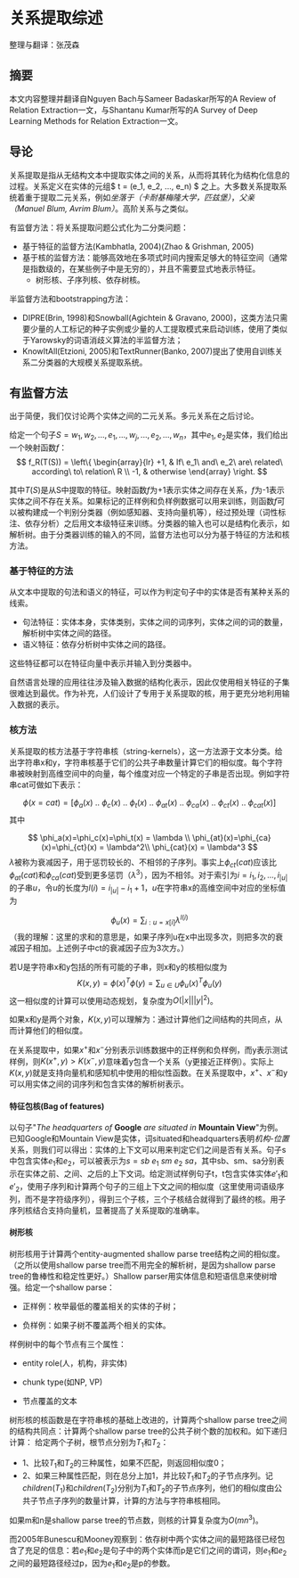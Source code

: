# 关系提取综述

整理与翻译：张茂森

## 摘要
本文内容整理并翻译自Nguyen Bach与Sameer Badaskar所写的A Review of Relation Extraction一文，与Shantanu Kumar所写的A Survey of Deep Learning Methods for Relation Extraction一文。

## 导论
关系提取是指从无结构文本中提取实体之间的关系，从而将其转化为结构化信息的过程。关系定义在实体的元组$ t = (e_1, e_2, ..., e_n) $ 之上。大多数关系提取系统着重于提取二元关系，例如*坐落于（卡耐基梅隆大学，匹兹堡）*，*父亲（Manuel Blum, Avrim Blum）*。高阶关系与之类似。

有监督方法：将关系提取问题公式化为二分类问题：

- 基于特征的监督方法(Kambhatla, 2004)(Zhao & Grishman, 2005)
- 基于核的监督方法：能够高效地在多项式时间内搜索足够大的特征空间（通常是指数级的，在某些例子中是无穷的），并且不需要显式地表示特征。
  - 树形核、子序列核、依存树核。

半监督方法和bootstrapping方法：

- DIPRE(Brin, 1998)和Snowball(Agichtein & Gravano, 2000)，这类方法只需要少量的人工标记的种子实例或少量的人工提取模式来启动训练，使用了类似于Yarowsky的词语消歧义算法的半监督方法；
- KnowItAll(Etzioni, 2005)和TextRunner(Banko, 2007)提出了使用自训练关系二分类器的大规模关系提取系统。

## 有监督方法
出于简便，我们仅讨论两个实体之间的二元关系。多元关系在之后讨论。

给定一个句子$S = w_1, w_2, ..., e_1, ..., w_j, ..., e_2, ..., w_n$，其中$e_1, e_2$是实体，我们给出一个映射函数$f$：
$$
f_R(T(S)) = 
\left\{  
             \begin{array}{lr}  
             +1, & If\ e_1\ and\ e_2\ are\ related\ according\ to\ relation\ R \\
             -1, & otherwise   
             \end{array}  
\right.  
$$

其中$T(S)$是从S中提取的特征。映射函数$f$为+1表示实体之间存在关系，$f$为-1表示实体之间不存在关系。如果标记的正样例和负样例数据可以用来训练，则函数$f$可以被构建成一个判别分类器（例如感知器、支持向量机等），经过预处理（词性标注、依存分析）之后用文本级特征来训练。分类器的输入也可以是结构化表示，如解析树。由于分类器训练的输入的不同，监督方法也可以分为基于特征的方法和核方法。

### 基于特征的方法
从文本中提取的句法和语义的特征，可以作为判定句子中的实体是否有某种关系的线索。

- 句法特征：实体本身，实体类别，实体之间的词序列，实体之间的词的数量，解析树中实体之间的路径。
- 语义特征：依存分析树中实体之间的路径。

这些特征都可以在特征向量中表示并输入到分类器中。

自然语言处理的应用往往涉及输入数据的结构化表示，因此仅使用相关特征的子集很难达到最优。作为补充，人们设计了专用于关系提取的核，用于更充分地利用输入数据的表示。

### 核方法
关系提取的核方法基于字符串核（string-kernels），这一方法源于文本分类。给出字符串x和y，字符串核基于它们的公共子串数量计算它们的相似度。每个字符串被映射到高维空间中的向量，每个维度对应一个特定的子串是否出现。例如字符串cat可做如下表示：

$$
\phi(x=cat) = [\phi_a(x)\ ..\ \phi_c(x)\ ..\ \phi_t(x)\ ..\ \phi_{at}(x)\ ..\ \phi_{ca}(x)\ ..\ \phi_{ct}(x)\ ..\ \phi_{cat}(x)] 
$$
其中

$$
\phi_a(x)=\phi_c(x)=\phi_t(x) = \lambda \\
\phi_{at}(x)=\phi_{ca}(x)=\phi_{ct}(x) = \lambda^2\\
\phi_{cat}(x) = \lambda^3
$$
$\lambda$被称为衰减因子，用于惩罚较长的、不相邻的子序列。事实上$\phi_{ct}(cat)$应该比$\phi_{at}(cat)$和$\phi_{ca}(cat)$受到更多惩罚（$\lambda^3$），因为不相邻。对于索引为$i = i_1, i_2, ..., i_{|u|}$的子串$u$，令$u$的长度为$l(i)=i_{|u|}-i_1+1$，$u$在字符串x的高维空间中对应的坐标值为

$$
\phi_u(x) = \sum_{i:u=x[i]} \lambda^{l(i)}
$$
（我的理解：这里的求和的意思是，如果子序列u在x中出现多次，则把多次的衰减因子相加。上述例子中ct的衰减因子应为3次方。）

若U是字符串x和y包括的所有可能的子串，则x和y的核相似度为
$$
K(x,y)=\phi(x)^T \phi(y) = \sum_{u \in U}\phi_u(x)^T \phi_u(y)
$$
这一相似度的计算可以使用动态规划，复杂度为$O(|x|||y|^2)$。

如果x和y是两个对象，$K(x,y)$可以理解为：通过计算他们之间结构的共同点，从而计算他们的相似度。

在关系提取中，如果$x^+$和$x^-$分别表示训练数据中的正样例和负样例，而y表示测试样例，则$K(x^+,y)>K(x^-,y)$意味着y包含一个关系（y更接近正样例）。实际上$K(x,y)$就是支持向量机和感知机中使用的相似性函数。在关系提取中，$x^+$、$x^-$和y可以用实体之间的词序列和包含实体的解析树表示。

#### 特征包核(Bag of features)
以句子"*The headquarters of* **Google** *are situated in* **Mountain View**"为例。已知Google和Mountain View是实体，词situated和headquarters表明*机构-位置*关系，则我们可以得出：实体的上下文可以用来判定它们之间是否有关系。句子s中包含实体$e_1$和$e_2$，可以被表示为$s = sb\ e_1\ sm\ e_2\ sa$，其中sb、sm、sa分别表示在实体之前、之间、之后的上下文词。给定测试样例句子t，t包含实体实体$e'_1$和$e'_2$，使用子序列和计算两个句子的三组上下文之间的相似度（这里使用词语级序列，而不是字符级序列），得到三个子核，三个子核结合就得到了最终的核。用子序列核结合支持向量机，显著提高了关系提取的准确率。

#### 树形核

树形核用于计算两个entity-augmented shallow parse tree结构之间的相似度。（之所以使用shallow parse tree而不用完全的解析树，是因为shallow parse tree的鲁棒性和稳定性更好。）Shallow parser用实体信息和短语信息来使树增强。给定一个shallow parse：

- 正样例：枚举最低的覆盖相关的实体的子树；

- 负样例：如果子树不覆盖两个相关的实体。

样例树中的每个节点有三个属性：
- entity role(人，机构，非实体) 

- chunk type(如NP, VP)

- 节点覆盖的文本

树形核的核函数是在字符串核的基础上改进的，计算两个shallow parse tree之间的结构共同点：计算两个shallow parse tree的公共子树个数的加权和。如下递归计算：
给定两个子树，根节点分别为$T_1$和$T_2$：
- 1、比较$T_1$和$T_2$的三种属性，如果不匹配，则返回相似度0；
- 2、如果三种属性匹配，则在总分上加1，并比较$T_1$和$T_2$的子节点序列。记$children(T_1)$和$children(T_2)$分别为$T_1$和$T_2$的子节点序列，他们的相似度由公共子节点子序列的数量计算，计算的方法与字符串核相同。

如果m和n是shallow parse tree的节点数，则核的计算复杂度为$O(mn^3)$。

而2005年Bunescu和Mooney观察到：依存树中两个实体之间的最短路径已经包含了充足的信息：若$e_1$和$e_2$是句子中的两个实体而p是它们之间的谓词，则$e_1$和$e_2$之间的最短路径经过p，因为$e_1$和$e_2$是p的参数。
